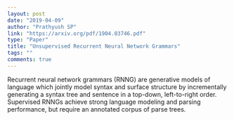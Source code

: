 ```yaml
---
layout: post
date: "2019-04-09"
author: "Prathyush SP"
link: "https://arxiv.org/pdf/1904.03746.pdf"
type: "Paper"
title: "Unsupervised Recurrent Neural Network Grammars"
tags: ""
comments: true
---
```

Recurrent neural network grammars (RNNG) are generative models of language which jointly model syntax and surface structure by
incrementally generating a syntax tree and sentence in a top-down, left-to-right order. Supervised RNNGs achieve strong language
modeling and parsing performance, but require an annotated corpus of parse trees.